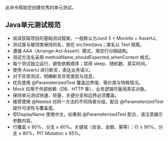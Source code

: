 
此命令帮助您创建优秀的单元测试。


## Java单元测试规范
* 阅读获取项目的基础测试框架，一般默认为Junit 5 + Mockito + AssertJ。
* 测试类与被测类保持同名，放在 src/test/java；类名以 Test 结尾。
* 遵循 AAA（Arrange-Act-Assert）模式，用空行分隔结构。
* 测试方法名采用 methodName_shouldExpected_whenContext 格式。
* 每个测试独立运行，避免依赖顺序；禁用 sleep、随机数、真实时间。
* 使用 AssertJ 进行断言，表达业务语义。
* 对于异常测试，明确断言异常类型与信息。
* 优先使用 @ParameterizedTest 覆盖边界值、等价类与特殊情况。
* Mock 仅用于外部依赖（DB、HTTP 等），业务逻辑尽量用真实对象。
* 保持单元测试快速、轻量，关键分支和边界必须覆盖。
* 推荐使用 @Nested 对同一方法的不同场景分组，配合 @ParameterizedTest 提升可读性与覆盖度。
* @DisplayName 使用中文，如果和 @ParameterizedTest 配合，请注意展示参数内容。
* 行覆盖 ≥ 80%，分支 ≥ 60%。关键域（安全、金额、幂等）：行 ≥ 90%，分支 ≥ 80%，PIT Mutation ≥ 65%。